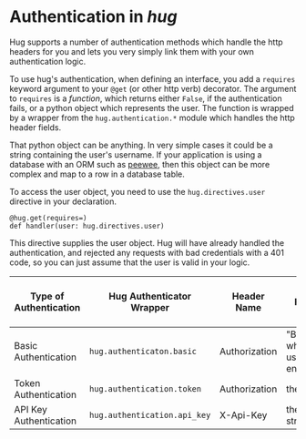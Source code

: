 Authentication in *hug*
=====================

Hug supports a number of authentication methods which handle the http headers for you and lets you very simply link them with your own authentication logic.

To use hug's authentication, when defining an interface, you add a `requires` keyword argument to your `@get` (or other http verb) decorator. The argument to `requires` is a *function*, which returns either `False`, if the authentication fails, or a python object which represents the user. The function is wrapped by a wrapper from the `hug.authentication.*` module which handles the http header fields.

That python object can be anything. In very simple cases it could be a string containing the user's username. If your application is using a database with an ORM such as [peewee](http://docs.peewee-orm.com/en/latest/), then this object can be more complex and map to a row in a database table.

To access the user object, you need to use the `hug.directives.user` directive in your declaration.

    @hug.get(requires=)
    def handler(user: hug.directives.user)

This directive supplies the user object. Hug will have already handled the authentication, and rejected any requests with bad credentials with a 401 code, so you can just assume that the user is valid in your logic.


Type of Authentication | Hug Authenticator Wrapper | Header Name | Header Content | Arguments to wrapped verification function
----------------------------|----------------------------------|-----------------|-------------------------|------------
Basic Authentication | `hug.authenticaton.basic` | Authorization | "Basic XXXX" where XXXX is username:password encoded in Base64| username, password
Token Authentication | `hug.authentication.token` | Authorization | the token as a string| token
API Key Authentication | `hug.authentication.api_key` | X-Api-Key | the API key as a string | api-key

